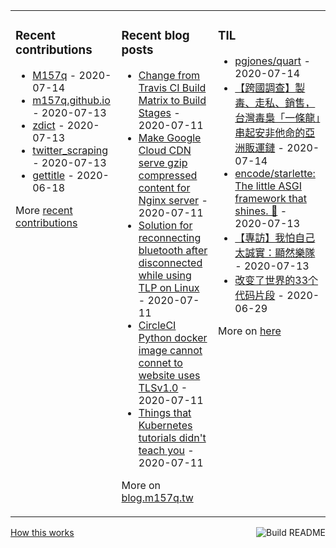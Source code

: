 <table><tr><td valign="top">

### Recent contributions
<!-- recent_contributions starts -->
* [M157q](https://github.com/M157q/M157q) - 2020-07-14
* [m157q.github.io](https://github.com/M157q/m157q.github.io) - 2020-07-13
* [zdict](https://github.com/zdict/zdict) - 2020-07-13
* [twitter_scraping](https://github.com/M157q/twitter_scraping) - 2020-07-13
* [gettitle](https://github.com/M157q/gettitle) - 2020-06-18
<!-- recent_contributions ends -->
More [recent contributions](https://github.com/M157q/M157q/blob/main/recent_contributions.md)
</td><td valign="top">

### Recent blog posts
<!-- blog starts -->
* [Change from Travis CI Build Matrix to Build Stages](https://blog.m157q.tw/posts/2020/07/11/change-from-travis-ci-build-matrix-to-build-stages/) - 2020-07-11
* [Make Google Cloud CDN serve gzip compressed content for Nginx server](https://blog.m157q.tw/posts/2020/07/11/make-google-cloud-cdn-serve-gzip-compressed-content-for-nginx-server/) - 2020-07-11
* [Solution for reconnecting bluetooth after disconnected while using TLP on Linux](https://blog.m157q.tw/posts/2020/07/11/solution-for-reconnecting-bluetooth-after-disconnected-while-using-tlp-on-linux/) - 2020-07-11
* [CircleCI Python docker image cannot connet to website uses TLSv1.0](https://blog.m157q.tw/posts/2020/07/11/circleci-python-docker-image-cannot-connet-to-website-uses-tlsv1-0/) - 2020-07-11
* [Things that Kubernetes tutorials didn't teach you](https://blog.m157q.tw/posts/2020/07/11/things-that-kubernetes-tutorials-didnt-teach-you/) - 2020-07-11
<!-- blog ends -->
More on [blog.m157q.tw](https://blog.m157q.tw/)
</td><td valign="top">

### TIL
<!-- tils starts -->
* [pgjones/quart](https://github.com/M157q/m157q.github.io/issues/1135) - 2020-07-14
* [【跨國調查】製毒、走私、銷售，台灣毒梟「一條龍」串起安非他命的亞洲販運鏈](https://github.com/M157q/m157q.github.io/issues/1134) - 2020-07-14
* [encode/starlette: The little ASGI framework that shines. 🌟](https://github.com/M157q/m157q.github.io/issues/1132) - 2020-07-13
* [【專訪】我怕自己太誠實：顯然樂隊](https://github.com/M157q/m157q.github.io/issues/1130) - 2020-07-13
* [改变了世界的33个代码片段](https://github.com/M157q/m157q.github.io/issues/1129) - 2020-06-29
<!-- tils ends -->
More on [here](https://github.com/M157q/m157q.github.io/issues?q=is%3Aissue+is%3Aopen+sort%3Aupdated-desc)
</td></tr></table>

<a href="https://github.com/M157q/M157q/actions"><img src="https://github.com/M157q/M157q/workflows/Build%20README/badge.svg" align="right" alt="Build README"></a> <a href="https://simonwillison.net/2020/Jul/10/self-updating-profile-readme/">How this works</a>
